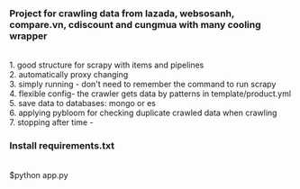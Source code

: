 ### Project for crawling data from lazada, websosanh, compare.vn, cdiscount and cungmua with many cooling wrapper ###
</br>1. good structure for scrapy with items and pipelines
</br>2. automatically proxy changing
</br>3. simply running - don't need to remember the command to run scrapy
</br>4. flexible config- the crawler gets data by patterns in template/product.yml
</br>5. save data to databases: mongo or es
</br>6. applying pybloom for checking duplicate crawled data when crawling
</br>7. stopping after time -
### Install requirements.txt ###
</br>$python app.py
